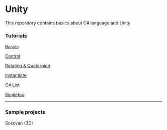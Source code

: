 # Unity

This repository contains basics about C# language and Unity 


### Tutorials
[Basics](./Documents/Basics-3f2d3aa2-a53b-414e-8d82-7789c9fbcc61.md)

[Control](./Documents/Control-a04b76fc-eee1-4e7c-af4d-17ff3a2561ce.md)

[Rotation & Quaternion](./Documents/Rotation-Quaternion-649bff04-443e-44ea-96d0-468492a82619.md)

[Instantiate](./Documents/Instantiate-c63fb2d2-d7ed-4802-a208-9c868ed6839d.md)

[C# List](./Documents/C-List-71820ad4-d147-4a23-a317-b6fb72c6036b.md)

[Singleton](./Documents/Singleton-0415db25-09af-4e9a-9824-cad8ca2e89ca.md)


---


### Sample projects
Sokovan (3D)
